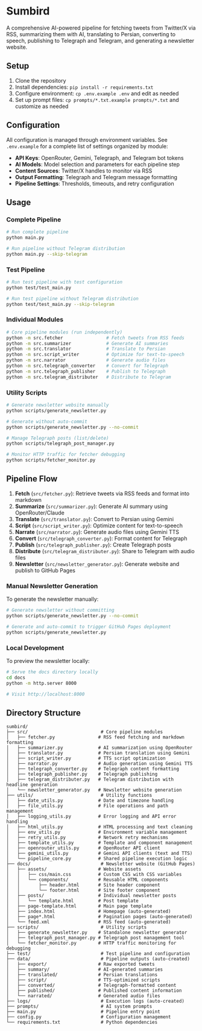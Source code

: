 # Sumbird

A comprehensive AI-powered pipeline for fetching tweets from Twitter/X via RSS, summarizing them with AI, translating to Persian, converting to speech, publishing to Telegraph and Telegram, and generating a newsletter website.

## Setup

1. Clone the repository
2. Install dependencies: `pip install -r requirements.txt`
3. Configure environment: `cp .env.example .env` and edit as needed
4. Set up prompt files: `cp prompts/*.txt.example prompts/*.txt` and customize as needed

## Configuration

All configuration is managed through environment variables. See `.env.example` for a complete list of settings organized by module:

- **API Keys**: OpenRouter, Gemini, Telegraph, and Telegram bot tokens
- **AI Models**: Model selection and parameters for each pipeline step
- **Content Sources**: Twitter/X handles to monitor via RSS
- **Output Formatting**: Telegraph and Telegram message formatting
- **Pipeline Settings**: Thresholds, timeouts, and retry configuration

## Usage

### Complete Pipeline
```bash
# Run complete pipeline
python main.py

# Run pipeline without Telegram distribution
python main.py --skip-telegram
```

### Test Pipeline
```bash
# Run test pipeline with test configuration
python test/test_main.py

# Run test pipeline without Telegram distribution
python test/test_main.py --skip-telegram
```

### Individual Modules
```bash
# Core pipeline modules (run independently)
python -m src.fetcher                # Fetch tweets from RSS feeds
python -m src.summarizer             # Generate AI summaries
python -m src.translator             # Translate to Persian
python -m src.script_writer          # Optimize for text-to-speech
python -m src.narrator               # Generate audio files
python -m src.telegraph_converter    # Convert for Telegraph
python -m src.telegraph_publisher    # Publish to Telegraph
python -m src.telegram_distributer   # Distribute to Telegram
```

### Utility Scripts
```bash
# Generate newsletter website manually
python scripts/generate_newsletter.py

# Generate without auto-commit
python scripts/generate_newsletter.py --no-commit

# Manage Telegraph posts (list/delete)
python scripts/telegraph_post_manager.py

# Monitor HTTP traffic for fetcher debugging
python scripts/fetcher_monitor.py
```

## Pipeline Flow

1. **Fetch** (`src/fetcher.py`): Retrieve tweets via RSS feeds and format into markdown
2. **Summarize** (`src/summarizer.py`): Generate AI summary using OpenRouter/Claude
3. **Translate** (`src/translator.py`): Convert to Persian using Gemini
4. **Script** (`src/script_writer.py`): Optimize content for text-to-speech
5. **Narrate** (`src/narrator.py`): Generate audio files using Gemini TTS
6. **Convert** (`src/telegraph_converter.py`): Format content for Telegraph
7. **Publish** (`src/telegraph_publisher.py`): Create Telegraph posts
8. **Distribute** (`src/telegram_distributer.py`): Share to Telegram with audio files
9. **Newsletter** (`src/newsletter_generator.py`): Generate website and publish to GitHub Pages

### Manual Newsletter Generation

To generate the newsletter manually:

```bash
# Generate newsletter without committing
python scripts/generate_newsletter.py --no-commit

# Generate and auto-commit to trigger GitHub Pages deployment
python scripts/generate_newsletter.py
```

### Local Development

To preview the newsletter locally:

```bash
# Serve the docs directory locally
cd docs
python -m http.server 8000

# Visit http://localhost:8000
```

## Directory Structure

```
sumbird/
├── src/                           # Core pipeline modules
│   ├── fetcher.py                # RSS feed fetching and markdown formatting
│   ├── summarizer.py             # AI summarization using OpenRouter
│   ├── translator.py             # Persian translation using Gemini
│   ├── script_writer.py          # TTS script optimization
│   ├── narrator.py               # Audio generation using Gemini TTS
│   ├── telegraph_converter.py    # Telegraph content formatting
│   ├── telegraph_publisher.py    # Telegraph publishing
│   ├── telegram_distributer.py   # Telegram distribution with headline generation
│   └── newsletter_generator.py   # Newsletter website generation
├── utils/                         # Utility functions
│   ├── date_utils.py             # Date and timezone handling
│   ├── file_utils.py             # File operations and path management
│   ├── logging_utils.py          # Error logging and API error handling
│   ├── html_utils.py             # HTML processing and text cleaning
│   ├── env_utils.py              # Environment variable management
│   ├── retry_utils.py            # Network retry mechanisms
│   ├── template_utils.py         # Template and component management
│   ├── openrouter_utils.py       # OpenRouter API client
│   ├── gemini_utils.py           # Gemini API clients (text and TTS)
│   └── pipeline_core.py          # Shared pipeline execution logic
├── docs/                          # Newsletter website (GitHub Pages)
│   ├── assets/                   # Website assets
│   │   ├── css/main.css          # Custom CSS with CSS variables
│   │   └── components/           # Reusable HTML components
│   │       ├── header.html       # Site header component
│   │       └── footer.html       # Site footer component
│   ├── posts/                    # Individual newsletter posts
│   │   └── template.html         # Post template
│   ├── page-template.html        # Main page template
│   ├── index.html                # Homepage (auto-generated)
│   ├── page*.html                # Pagination pages (auto-generated)
│   └── feed.xml                  # RSS feed (auto-generated)
├── scripts/                       # Utility scripts
│   ├── generate_newsletter.py    # Standalone newsletter generator
│   ├── telegraph_post_manager.py # Telegraph post management tool
│   └── fetcher_monitor.py        # HTTP traffic monitoring for debugging
├── test/                          # Test pipeline and configuration
├── data/                          # Pipeline outputs (auto-created)
│   ├── export/                   # Raw exported tweets
│   ├── summary/                  # AI-generated summaries
│   ├── translated/               # Persian translations
│   ├── script/                   # TTS-optimized scripts
│   ├── converted/                # Telegraph-formatted content
│   ├── published/                # Published content information
│   └── narrated/                 # Generated audio files
├── logs/                          # Execution logs (auto-created)
├── prompts/                       # AI system prompts
├── main.py                        # Pipeline entry point
├── config.py                      # Configuration management
└── requirements.txt               # Python dependencies
```
